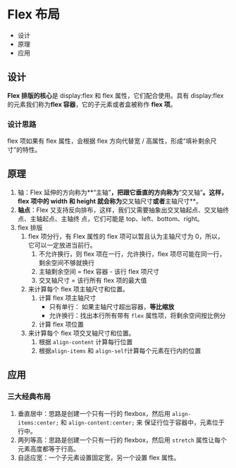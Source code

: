 # Flex 布局

- 设计
- 原理
- 应用

## 设计

**Flex 排版的核心**是 display:flex 和 flex 属性，它们配合使用。具有 display:flex 的元素我们称为**flex 容器**，它的子元素或者盒被称作 **flex 项**。

### 设计思路

flex 项如果有 flex 属性，会根据 flex 方向代替宽 / 高属性，形成“填补剩余尺寸”的特性。

## 原理

1. 轴：Flex 延伸的方向称为**“主轴”**，把跟它垂直的方向称为**“交叉轴”**。这样，flex 项中的 width 和 height 就会称为**交叉轴尺寸**或者**主轴尺寸**。
2. **轴点**：Flex 又支持反向排布，这样，我们又需要抽象出交叉轴起点、交叉轴终点、主轴起点、主轴终
   点，它们可能是 top、left、bottom、right。
3. flex 排版
   1. flex 项分行，有 Flex 属性的 flex 项可以暂且认为主轴尺寸为 0，所以，它可以一定放进当前行。
      1. 不允许换行，则 flex 项在一行，允许换行，flex 项尽可能在同一行，剩余空间不够就换行
      1. 主轴剩余空间 = flex 容器 - 该行 flex 项尺寸
      1. 交叉轴尺寸 = 该行所有 flex 项的最大值
   2. 来计算每个 flex 项主轴尺寸和位置。
      1. 计算 flex 项主轴尺寸
         - 只有单行： 如果主轴尺寸超出容器，**等比缩放**
         - 允许换行：找出本行所有带有 `flex` 属性项，将剩余空间按比例分
      2. 计算 flex 项位置
   3. 来计算每个 flex 项交叉轴尺寸和位置。
      1. 根据 `align-content` 计算每行位置
      2. 根据`align-items` 和 `align-self`计算每个元素在行内的位置

## 应用

### 三大经典布局

1. 垂直居中：思路是创建一个只有一行的 flexbox，然后用 `align-items:center;` 和 `align-content:center;` 来
   保证行位于容器中，元素位于行中。
2. 两列等高：思路是创建一个只有一行的 flexbox，然后用 `stretch` 属性让每个元素高度都等于行高。
3. 自适应宽：一个子元素设置固定宽，另一个设置 flex 属性。
